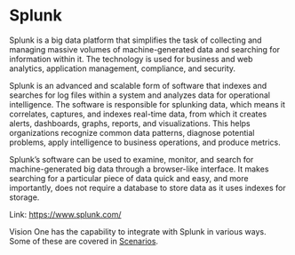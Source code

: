 # Splunk

Splunk is a big data platform that simplifies the task of collecting and managing massive volumes of machine-generated data and searching for information within it. The technology is used for business and web analytics, application management, compliance, and security.

Splunk is an advanced and scalable form of software that indexes and searches for log files within a system and analyzes data for operational intelligence. The software is responsible for splunking data, which means it correlates, captures, and indexes real-time data, from which it creates alerts, dashboards, graphs, reports, and visualizations. This helps organizations recognize common data patterns, diagnose potential problems, apply intelligence to business operations, and produce metrics.

Splunk’s software can be used to examine, monitor, and search for machine-generated big data through a browser-like interface. It makes searching for a particular piece of data quick and easy, and more importantly, does not require a database to store data as it uses indexes for storage.

Link: <https://www.splunk.com/>

Vision One has the capability to integrate with Splunk in various ways. Some of these are covered in [Scenarios](../scenarios/bigdata/).
